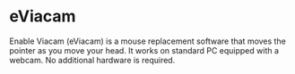 eViacam
=======

Enable Viacam (eViacam) is a mouse replacement software that moves the pointer as you move your head. It works on standard PC equipped with a webcam. No additional hardware is required.